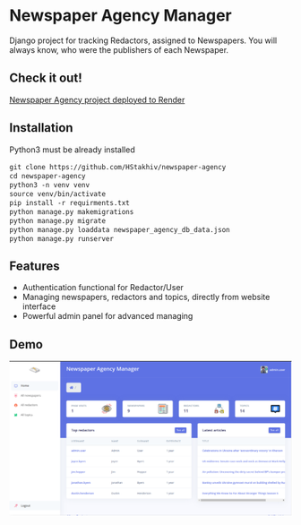 # Newspaper Agency Manager

Django project for tracking Redactors, assigned to Newspapers.
You will always know, who were the publishers of each Newspaper.

## Check it out!

[Newspaper Agency project deployed to Render](LINK)

## Installation

Python3 must be already installed

```shell
git clone https://github.com/HStakhiv/newspaper-agency
cd newspaper-agency
python3 -n venv venv
source venv/bin/activate
pip install -r requirments.txt
python manage.py makemigrations
python manage.py migrate
python manage.py loaddata newspaper_agency_db_data.json
python manage.py runserver
```

## Features

* Authentication functional for Redactor/User
* Managing newspapers, redactors and topics, directly from website interface
* Powerful admin panel for advanced managing

## Demo

![Website_Interface](demo.png)

